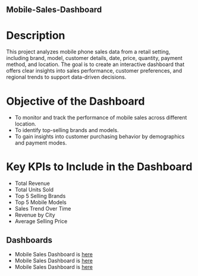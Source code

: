 ## Mobile-Sales-Dashboard
# Description
This project analyzes mobile phone sales data from a retail setting, including brand, model, customer details, date, price, quantity, payment method, and location. The goal is to create an interactive dashboard that offers clear insights into sales performance, customer preferences, and regional trends to support data-driven decisions.
# Objective of the Dashboard
- To monitor and track the performance of mobile sales across different location.
- To identify top-selling brands and models.
- To gain insights into customer purchasing behavior by demographics and payment modes.
# Key KPIs to Include in the Dashboard
- Total Revenue
- Total Units Sold
- Top 5 Selling Brands
- Top 5 Mobile Models
- Sales Trend Over Time
- Revenue by City
- Average Selling Price

## Dashboards
- Mobile Sales Dashboard is <a href="https://github.com/RasikaGhodke/Mobile-Sales-Dashboard/blob/main/Screenshot%20(265).png"> here </a>
- Mobile Sales Dashboard is <a href="https://github.com/RasikaGhodke/Mobile-Sales-Dashboard/blob/main/Screenshot%20(266).png"> here </a>
- Mobile Sales Dashboard is <a href="https://github.com/RasikaGhodke/Mobile-Sales-Dashboard/blob/main/Screenshot%20(267).png"> here </a>
